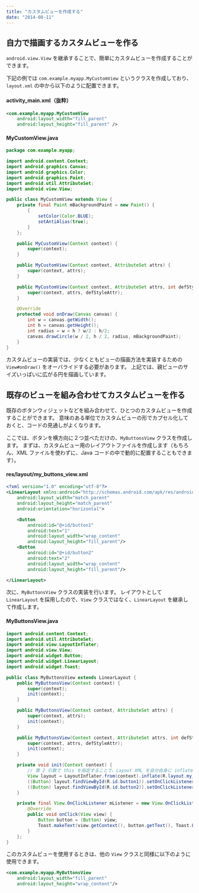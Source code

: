 ```yaml
---
title: "カスタムビューを作成する"
date: "2014-08-11"
---
```


自力で描画するカスタムビューを作る
----

`android.view.View` を継承することで、簡単にカスタムビューを作成することができます。

下記の例では `com.example.myapp.MyCustomView` というクラスを作成しており、`layout.xml` の中から以下のように配置できます。

#### activity_main.xml（抜粋）

~~~ xml
<com.example.myapp.MyCustomView
    android:layout_width="fill_parent"
    android:layout_height="fill_parent" />
~~~

#### MyCustomView.java

~~~ java
package com.example.myapp;

import android.content.Context;
import android.graphics.Canvas;
import android.graphics.Color;
import android.graphics.Paint;
import android.util.AttributeSet;
import android.view.View;

public class MyCustomView extends View {
    private final Paint mBackgroundPaint = new Paint() {
        {
            setColor(Color.BLUE);
            setAntiAlias(true);
        }
    };

    public MyCustomView(Context context) {
        super(context);
    }

    public MyCustomView(Context context, AttributeSet attrs) {
        super(context, attrs);
    }

    public MyCustomView(Context context, AttributeSet attrs, int defStyleAttr) {
        super(context, attrs, defStyleAttr);
    }

    @Override
    protected void onDraw(Canvas canvas) {
        int w = canvas.getWidth();
        int h = canvas.getHeight();
        int radius = w < h ? w/2 : h/2;
        canvas.drawCircle(w / 2, h / 2, radius, mBackgroundPaint);
    }
}
~~~

カスタムビューの実装では、少なくともビューの描画方法を実装するための `View#onDraw()` をオーバライドする必要があります。
上記では、親ビューのサイズいっぱいに広がる円を描画しています。


既存のビューを組み合わせてカスタムビューを作る
----

既存のボタンウィジェットなどを組み合わせて、ひとつのカスタムビューを作成することができます。
意味のある単位でカスタムビューの形でカプセル化しておくと、コードの見通しがよくなります。

ここでは、ボタンを横方向に２つ並べただけの、`MyButtonsView` クラスを作成します。
まずは、カスタムビュー用のレイアウトファイルを作成します（もちろん、XML ファイルを使わずに、Java コードの中で動的に配置することもできます）。

#### res/layout/my_buttons_view.xml

~~~ xml
<?xml version="1.0" encoding="utf-8"?>
<LinearLayout xmlns:android="http://schemas.android.com/apk/res/android"
    android:layout_width="match_parent"
    android:layout_height="match_parent"
    android:orientation="horizontal">

    <Button
        android:id="@+id/button1"
        android:text="1"
        android:layout_width="wrap_content"
        android:layout_height="fill_parent"/>
    <Button
        android:id="@+id/button2"
        android:text="2"
        android:layout_width="wrap_content"
        android:layout_height="fill_parent"/>

</LinearLayout>
~~~

次に、`MyButtonsView` クラスの実装を行います。
レイアウトとして `LinearLayout` を採用したので、`View` クラスではなく、`LinearLayout` を継承して作成します。

#### MyButtonsView.java

~~~ java
import android.content.Context;
import android.util.AttributeSet;
import android.view.LayoutInflater;
import android.view.View;
import android.widget.Button;
import android.widget.LinearLayout;
import android.widget.Toast;

public class MyButtonsView extends LinearLayout {
    public MyButtonsView(Context context) {
        super(context);
        init(context);
    }

    public MyButtonsView(Context context, AttributeSet attrs) {
        super(context, attrs);
        init(context);
    }

    public MyButtonsView(Context context, AttributeSet attrs, int defStyleAttr) {
        super(context, attrs, defStyleAttr);
        init(context);
    }

    private void init(Context context) {
        // 第 2 引数で this を指定することで、Layout XML を自分自身に inflate する
        View layout = LayoutInflater.from(context).inflate(R.layout.my_buttons_view, this);
        ((Button) layout.findViewById(R.id.button1)).setOnClickListener(mListener);
        ((Button) layout.findViewById(R.id.button2)).setOnClickListener(mListener);
    }

    private final View.OnClickListener mListener = new View.OnClickListener() {
        @Override
        public void onClick(View view) {
            Button button = (Button) view;
            Toast.makeText(view.getContext(), button.getText(), Toast.LENGTH_SHORT).show();
        }
    };
}
~~~

このカスタムビューを使用するときは、他の `View` クラスと同様に以下のように使用できます。

~~~ xml
<com.example.myapp.MyButtonsView
    android:layout_width="fill_parent"
    android:layout_height="wrap_content"/>
~~~

